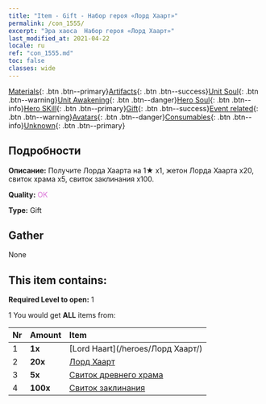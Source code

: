 ```yaml
---
title: "Item - Gift - Набор героя «Лорд Хаарт»"
permalink: /con_1555/
excerpt: "Эра хаоса  Набор героя «Лорд Хаарт»"
last_modified_at: 2021-04-22
locale: ru
ref: "con_1555.md"
toc: false
classes: wide
---
```

 [Materials](/ItemsRU/){: .btn .btn--primary}[Artifacts](/ItemsRU/Artifacts/){: .btn .btn--success}[Unit Soul](/ItemsRU/UnitSoul/){: .btn .btn--warning}[Unit Awakening](/ItemsRU/UnitAwakening/){: .btn .btn--danger}[Hero Soul](/ItemsRU/HeroSoul/){: .btn .btn--info}[Hero SKill](/ItemsRU/HeroSkill/){: .btn .btn--primary}[Gift](/ItemsRU/Gift/){: .btn .btn--success}[Event related](/ItemsRU/Events/){: .btn .btn--warning}[Avatars](/ItemsRU/Avatars/){: .btn .btn--danger}[Consumables](/ItemsRU/Consumables/){: .btn .btn--info}[Unknown](/ItemsRU/Unknown/){: .btn .btn--primary}

## Подробности
 **Описание:** Получите Лорда Хаарта на 1★ x1, жетон Лорда Хаарта x20, свиток храма x5, свиток заклинания x100.

 **Quality:** <span style="color: #DA70D6">OK</span>

 **Type:** Gift

## Gather

  None

## This item contains:

 **Required Level to open:** 1

 1 You would get **ALL** items  from:

  | Nr | Amount |     Item    |
  |:---|:-------|:------------|
  | 1 |  **1x** | [Lord Haart](/heroes/Лорд Хаарт/) |  | 
  | 2 |  **20x** | [Лорд Хаарт](/ItemsRU/her_370/) |  | 
  | 3 |  **5x** | [Свиток древнего храма](/ItemsRU/con_697/) |  | 
  | 4 |  **100x** | [Свиток заклинания](/ItemsRU/con_694/) |  | 
